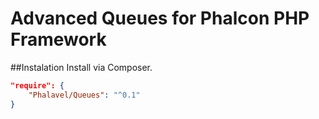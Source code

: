 # Advanced Queues for Phalcon PHP Framework
##Instalation
Install via Composer.
```json
"require": {
    "Phalavel/Queues": "^0.1"
}
```